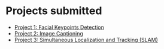 # Projects submitted

- [Project 1: Facial Keypoints Detection](https://github.com/ayushkumarshah/Computer-Vision-Nanodegree-Udacity/tree/master/Projects/P1_Facial_Keypoints)
- [Project 2: Image Captioning](https://github.com/ayushkumarshah/Computer-Vision-Nanodegree-Udacity/tree/master/Projects/P2_Image_Captioning)
- [Project 3: Simultaneous Localization and Tracking (SLAM)](https://github.com/ayushkumarshah/Computer-Vision-Nanodegree-Udacity/tree/master/Projects/P3_SLAM)
